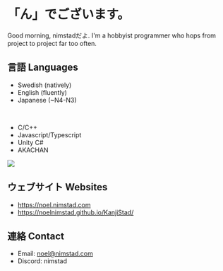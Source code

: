 # 「ん」でございます。 
Good morning, nimstadだよ. I'm a hobbyist programmer who hops from project to project far too often.

## 言語 Languages
- Swedish (natively)
- English (fluently)
- Japanese (~N4-N3)

<br/>

- C/C++
- Javascript/Typescript
- Unity C#
- AKACHAN

<img src="https://github-readme-stats.vercel.app/api/top-langs?username=NoelNimstad&show_icons=true&locale=en&theme=transparent&hide_border=true&hide_title=true&disable_animations=true&layout=compact"/>

## ウェブサイト Websites
- https://noel.nimstad.com
- https://noelnimstad.github.io/KanjiStad/

## 連絡 Contact
- Email: noel@nimstad.com
- Discord: nimstad
